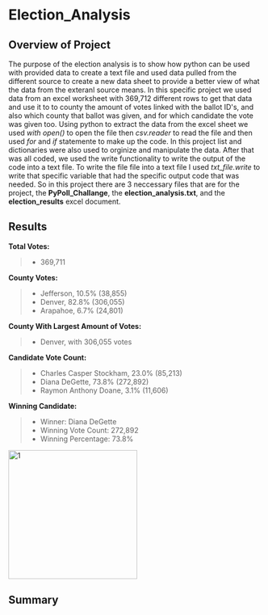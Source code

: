 # Election_Analysis

## Overview of Project
The purpose of the election analysis is to show how python can be used with provided data to create a text file and used data pulled from the different source to create a new data sheet to provide a better view of what the data from the exteranl source means. In this specific project we used data from an excel worksheet with 369,712 different rows to get that data and use it to to county the amount of votes linked with the ballot ID's, and also which county that ballot was given, and for which candidate the vote was given too. Using python to extract the data from the excel sheet we used *with open()* to open the file then *csv.reader*  to read the file and then used *for* and *if* statemente to make up the code. In this project list and dictionaries were also used to orginize and manipulate the data. After that was all coded, we used the write functionality to write the output of the code into a text file. To write the file file into a text file I used *txt_file.write* to write that specific variable that had the specific output code that was needed. So in this project there are 3 neccessary files that are for the project, the **PyPoll_Challange**, the **election_analysis.txt**, and the **election_results** excel document.
## Results

**Total Votes:** 
> - 369,711

**County Votes:**
> - Jefferson, 10.5% (38,855)
> - Denver, 82.8% (306,055)
> - Arapahoe, 6.7% (24,801)

**County With Largest Amount of Votes:**

> - Denver, with 306,055 votes

**Candidate Vote Count:**

> - Charles Casper Stockham, 23.0% (85,213)
> - Diana DeGette, 73.8% (272,892)
> - Raymon Anthony Doane, 3.1% (11,606)

**Winning Candidate:**

> - Winner: Diana DeGette
> - Winning Vote Count: 272,892
> - Winning Percentage: 73.8%

<img width="255" alt="1" src="https://user-images.githubusercontent.com/97326526/159141396-bf2344f8-29aa-433d-a216-70d8b9918e5c.PNG">


## Summary
